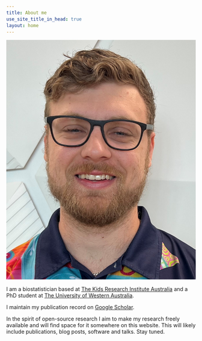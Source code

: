 ```yaml
---
title: About me
use_site_title_in_head: true
layout: home
---
```


<div class="profile-picture-container">
    <img src="/assets/profile.jpg" class="profile-picture" />
</div>

I am a biostatistician based at [The Kids Research Institute Australia](https://www.thekids.org.au/) and a PhD student at [The University of Western Australia](https://www.uwa.edu.au/). 

I maintain my publication record on [Google Scholar](https://scholar.google.com/citations?user=trDAMEUAAAAJ&hl=en&oi=ao). 

In the spirit of open-source research I aim to make my research freely available and will find space for it somewhere on this website. This will likely include publications, blog posts, software and talks. Stay tuned.
